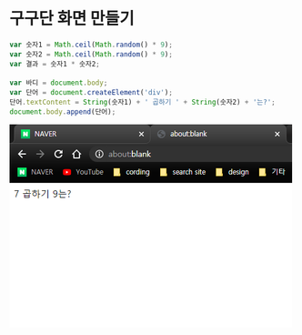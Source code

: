 # 구구단 화면 만들기

```javascript
var 숫자1 = Math.ceil(Math.random() * 9);
var 숫자2 = Math.ceil(Math.random() * 9);
var 결과 = 숫자1 * 숫자2;

var 바디 = document.body;
var 단어 = document.createElement('div');
단어.textContent = String(숫자1) + ' 곱하기 ' + String(숫자2) + '는?';
document.body.append(단어);
```

![](../.gitbook/assets/image%20%2824%29.png)

